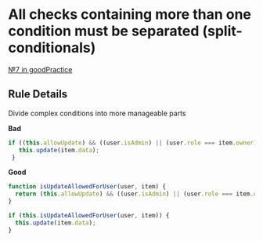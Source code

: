 # All checks containing more than one condition must be separated (split-conditionals)

[№7 in goodPractice](https://github.com/fullstack-development/front-end-best-practices/blob/master/JS/goodPractice.md)

## Rule Details

Divide complex conditions into more manageable parts

**Bad**

```javascript
if ((this.allowUpdate) && ((user.isAdmin) || (user.role === item.owner)) {
   this.update(item.data);
 }
```

**Good**

```javascript
function isUpdateAllowedForUser(user, item) {
  return (this.allowUpdate) && ((user.isAdmin) || (user.role === item.owner);
}

if (this.isUpdateAllowedForUser(user, item)) {
  this.update(item.data);
}
```
